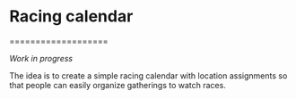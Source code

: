# Racing calendar #
===================

*Work in progress*

The idea is to create a simple racing calendar with location assignments
so that people can easily organize gatherings to watch races.
